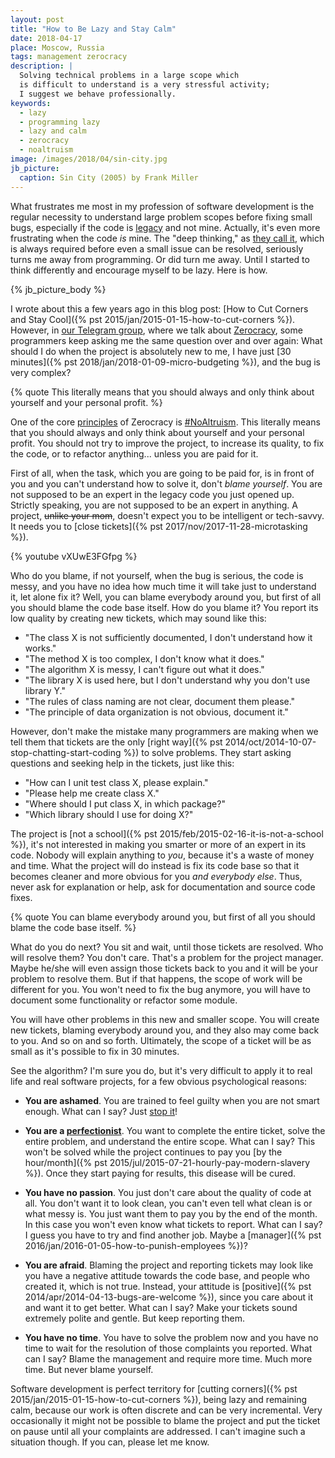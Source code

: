 ```yaml
---
layout: post
title: "How to Be Lazy and Stay Calm"
date: 2018-04-17
place: Moscow, Russia
tags: management zerocracy
description: |
  Solving technical problems in a large scope which
  is difficult to understand is a very stressful activity;
  I suggest we behave professionally.
keywords:
  - lazy
  - programming lazy
  - lazy and calm
  - zerocracy
  - noaltruism
image: /images/2018/04/sin-city.jpg
jb_picture:
  caption: Sin City (2005) by Frank Miller
---
```


What frustrates me most in my profession of software development
is the regular necessity to understand large problem scopes before fixing
small bugs, especially if the code is
[legacy](https://en.wikipedia.org/wiki/Legacy_code) and not mine. Actually,
it's even more frustrating when the code _is_ mine. The "deep thinking," as
[they call it](https://twitter.com/yegor256/status/984759494918987776),
which is always required before even a small issue can be resolved, seriously
turns me away from programming. Or did turn me away. Until I started
to think differently and encourage myself to be lazy. Here is how.

<!--more-->

{% jb_picture_body %}

I wrote about this a few years ago in this blog post:
[How to Cut Corners and Stay Cool]({% pst 2015/jan/2015-01-15-how-to-cut-corners %}).
However, in [our Telegram group](https://t.me/joinchat/CLxAaQ0xp-g_3WWI3MBr2g),
where we talk about [Zerocracy](http://www.zerocracy.com),
some programmers keep asking me the same
question over and over again: What should I do when the project is absolutely
new to me, I have just [30 minutes]({% pst 2018/jan/2018-01-09-micro-budgeting %}),
and the bug is very complex?

{% quote This literally means that you should always and only think about yourself and your personal profit. %}

One of the core [principles](http://www.zerocracy.com/toc.html) of Zerocracy is
[#NoAltruism](https://www.youtube.com/watch?v=vXUwE3FGfpg).
This literally means that
you should always and only think about yourself and your personal profit. You should
not try to improve the project, to increase its quality, to fix the code, or to refactor anything...
unless you are paid for it.

First of all, when the task, which you are going to be paid for, is in front of you and
you can't understand how to solve it, don't _blame yourself_. You are not
supposed to be an expert in the legacy code you just opened up.
Strictly speaking, you are not supposed to be an expert in anything.
A project, <del>unlike your mom</del>, doesn't expect you to
be intelligent or tech-savvy. It needs you to
[close tickets]({% pst 2017/nov/2017-11-28-microtasking %}).

{% youtube vXUwE3FGfpg %}

Who do you blame, if not yourself, when the bug is serious, the
code is messy, and you have no idea how much time it will take just to
understand it, let alone fix it? Well, you can blame everybody around you,
but first of all you should blame the code base itself. How do you blame it?
You report its low quality by creating new tickets, which may sound
like this:

  * "The class X is not sufficiently documented, I don't understand how it works."
  * "The method X is too complex, I don't know what it does."
  * "The algorithm X is messy, I can't figure out what it does."
  * "The library X is used here, but I don't understand why you don't use library Y."
  * "The rules of class naming are not clear, document them please."
  * "The principle of data organization is not obvious, document it."

However, don't make the mistake many programmers are making when we tell
them that tickets are the only
[right way]({% pst 2014/oct/2014-10-07-stop-chatting-start-coding %})
to solve problems. They start asking questions and seeking help in the tickets, just like this:

  * "How can I unit test class X, please explain."
  * "Please help me create class X."
  * "Where should I put class X, in which package?"
  * "Which library should I use for doing X?"

The project is [not a school]({% pst 2015/feb/2015-02-16-it-is-not-a-school %}),
it's not interested in making you smarter
or more of an expert in its code. Nobody will explain anything to _you_,
because it's a waste of money and time. What the project will do instead is
fix its code base so that it becomes cleaner and more obvious for
you _and everybody else_. Thus, never ask for explanation or help, ask for
documentation and source code fixes.

{% quote You can blame everybody around you, but first of all you should blame the code base itself. %}

What do you do next? You sit and wait, until those tickets are resolved.
Who will resolve them? You don't care. That's a problem for the project manager.
Maybe he/she will even assign those tickets back to you and it will
be your problem to resolve them. But if that happens, the scope of work will
be different for you. You won't need to fix the bug anymore, you will
have to document some functionality or refactor some module.

You will have other problems in this new and smaller scope.
You will create new tickets, blaming everybody around you, and they also
may come back to you. And so on and so forth. Ultimately, the scope
of a ticket will be as small as it's possible to fix in 30 minutes.

See the algorithm? I'm sure you do, but it's very difficult to apply it to
real life and real software projects, for a few obvious psychological reasons:

  * **You are ashamed**.
    You are trained to feel guilty when you are not smart enough.
    What can I say?
    Just [stop it](https://www.youtube.com/watch?v=Ow0lr63y4Mw)!

  * **You are a [perfectionist](https://en.wikipedia.org/wiki/Perfectionism_%28psychology%29)**.
    You want to complete the entire ticket, solve the entire problem,
    and understand the entire scope.
    What can I say?
    This won't be solved while the project continues to pay you
    [by the hour/month]({% pst 2015/jul/2015-07-21-hourly-pay-modern-slavery %}).
    Once they start paying for results, this disease will be cured.

  * **You have no passion**.
    You just don't care about the quality of code at all.
    You don't want it to look clean, you can't even tell what clean is
    or what messy is. You just want them to pay you by the end
    of the month. In this case you won't even know what tickets to
    report.
    What can I say?
    I guess you have to try and find another job.
    Maybe a [manager]({% pst 2016/jan/2016-01-05-how-to-punish-employees %})?

  * **You are afraid**.
    Blaming the project and reporting tickets may look like you
    have a negative attitude towards the code base, and people who
    created it, which is not true. Instead, your attitude is
    [positive]({% pst 2014/apr/2014-04-13-bugs-are-welcome %}),
    since you care about it and want it to get better.
    What can I say?
    Make your tickets sound extremely polite and gentle.
    But keep reporting them.

  * **You have no time**.
    You have to solve the problem now and you have no time to wait
    for the resolution of those complaints you reported.
    What can I say?
    Blame the management and require more time. Much more time.
    But never blame yourself.

Software development is perfect territory for
[cutting corners]({% pst 2015/jan/2015-01-15-how-to-cut-corners %}),
being lazy and remaining calm, because our work is often discrete and can
be very incremental. Very occasionally it might not be possible to blame the project
and put the ticket on pause until all your complaints are addressed.
I can't imagine such a situation though. If you can, please let me know.

